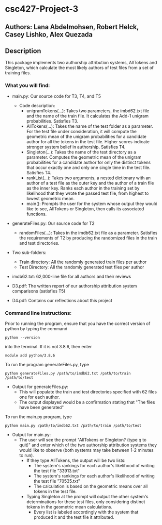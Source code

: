 # csc427-Project-3
## Authors: Lana Abdelmohsen, Robert Helck, Casey Lishko, Alex Quezada
## Description 
This package implements two authorship attribution systems, AllTokens and Singleton, which calculate the most likely authors of test files from a set of training files.
### What you will find:  
- main.py: Our source code for T3, T4, and T5
    - Code description: 
      -  unigramTokens(...): Takes two parameters, the imbd62.txt file and the name of the train file. It calculates the Add-1 unigram probabilities. Satisfies T3. 
      -  AllTokens(...): Takes the name of the test folder as a parameter. For the test file under consideration, it will compute the geometric mean of the unigram probabilities for a candidate author for all the tokens in the test file. Higher scores indicate stronger system belief in authorship. Satisfies T4.
      -  Singleton(...): Takes the name of the test directory as a parameter. Computes the geometric mean of the unigram probabilities for a candidate author for only the distinct tokens that occur exactly one and only one single time in the test file. Satisfies T4.
      -  rankList(...):  Takes two arguments, a nested dictionary with an author of a test file as the outer key and the author of a train file as the inner key. Ranks each author in the training set by likelihood that they wrote the passed test file, from highest to lowest geometric mean.  
      -  main(): Prompts the user for the system whose output they would like to see, AllTokens or Singleton, then calls its associated functions.
- generateFiles.py: Our source code for T2
     -   randomFiles(...): Takes in the imdb62.txt file as a parameter. Satisfies the requirements of T2 by producing the randomized files in the train and test directories. 
 
- Two sub-folders: 
  -  Train directory: All the randomly generated train files per author 
  -  Test Directory: All the randomly generated test files per author  
 
- imdb62.txt: 62,000-line file for all authors and their reviews

- D3.pdf: The written report of our authorship attribution system comparisons (satisfies T5) 
        
- D4.pdf: Contains our reflections about this project



### Command line instructions:

Prior to running the program, ensure that you have the correct version of python by typing the command

    python --version

into the terminal. If it is not 3.8.6, then enter

    module add python/3.8.6

To run the program generateFiles.py, type

    python generateFiles.py /path/to/imdb62.txt /path/to/train /path/to/test  
    
- Output for generateFiles.py: 
    - This will populate the train and test directories specified with 62 files one for each author. 
    - The output displayed would be a confirmation stating that "The files have been generated"
    
To run the main.py program, type

    python main.py /path/to/imdb62.txt /path/to/train /path/to/test  
    
- Output for main.py:  
    - The user will see the prompt "AllTokens or Singleton? (type q to quit)" and enter which of the two authorship attribution systems they would like to observe (both systems may take between 1-2 minutes to run). 
        -  If they type AllTokens, the output will be two lists: 
             - The system's rankings for each author's likelihood of writing the test file "33913.txt"
             - The system's rankings for each author's likelihood of writing the test file "70535.txt"
             - The calculation is based on the geometric means over all tokens in the test file. 
         - Typing Singleton at the prompt will output the other system's determinations for these test files, only considering distinct tokens in the geometric mean calculations.
             -  Every list is labeled accordingly with the system that produced it and the test file it attributed.

